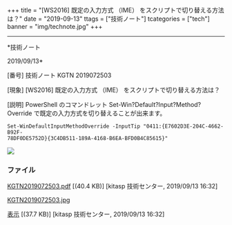 ﻿+++
title = "[WS2016] 既定の入力方式 （IME） をスクリプトで切り替える方法は？"
date = "2019-09-13"
ttags = ["技術ノート"]
tcategories = ["tech"]
banner = "img/technote.jpg"
+++

-----------------------------------------------------------------------------------------------------------------------------

*技術ノート

2019/09/13*


[番号]
技術ノート KGTN 2019072503

[現象]
[WS2016] 既定の入力方式 （IME） をスクリプトで切り替える方法は？

[説明]
PowerShell のコマンドレット Set-Win?Default?Input?Method?Override
で既定の入力方式を切り替えることが出来ます。

    Set-WinDefaultInputMethodOverride -InputTip "0411:{E7602D3E-204C-4662-B92F-
    78DF0DE5752D}{3C4DB511-189A-4168-B6EA-BFD0B4C85615}" 

![](http://techreport.kitasp.net/attachments/download/4349/KGTN2019072503.jpg)


### ファイル

 
 


[KGTN2019072503.pdf](http://techreport.kitasp.net/attachments/download/4348/KGTN2019072503.pdf)
 [(40.4 KB)] [kitasp 技術センター, 2019/09/13
16:32]

[KGTN2019072503.jpg](http://techreport.kitasp.net/attachments/download/4349/KGTN2019072503.jpg)

[表示](http://techreport.kitasp.net/attachments/4349/KGTN2019072503.jpg "表示")
 [(37.7 KB)] [kitasp 技術センター, 2019/09/13
16:32]


 


 

